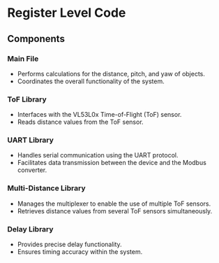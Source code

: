 # Register Level Code
## Components
### Main File
- Performs calculations for the distance, pitch, and yaw of objects.
- Coordinates the overall functionality of the system.

### ToF Library
- Interfaces with the VL53L0x Time-of-Flight (ToF) sensor.
- Reads distance values from the ToF sensor.

### UART Library
- Handles serial communication using the UART protocol.
- Facilitates data transmission between the device and the Modbus converter.

### Multi-Distance Library
- Manages the multiplexer to enable the use of multiple ToF sensors.
- Retrieves distance values from several ToF sensors simultaneously.

### Delay Library
- Provides precise delay functionality.
- Ensures timing accuracy within the system.
